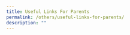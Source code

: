 ```yaml
---
title: Useful Links For Parents
permalink: /others/useful-links-for-parents/
description: ""
---
```

